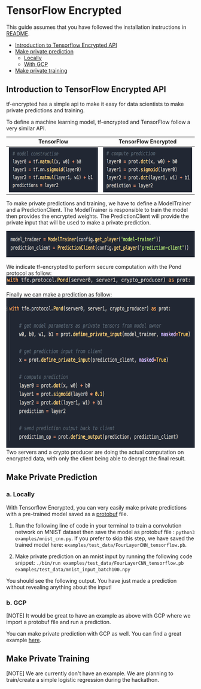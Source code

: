 # TensorFlow Encrypted

This guide assumes that you have followed the installation instructions in [README](https://github.com/mortendahl/tf-encrypted).

- [Introduction to Tensorflow Encrypted API](#introduction-to-tensorflow-encrypted-api)
- [Make private prediction](#make-private-prediction)
  - [Locally](#locally)
  - [With GCP](#with-gcp)
- [Make private training](#make-private-training)

## Introduction to TensorFlow Encrypted API

tf-encrypted has a simple api to make it easy for data scientists to make private predictions and training.


To define a machine learning model, tf-encrypted and TensorFlow follow a very similar API.

TensorFlow             |  TensorFlow Encrypted
:-------------------------:|:-------------------------:
<img src="images/tf_layers.png" width="400" height="120" />  |  <img src="images/tfe_layers.png" width="400" height="120" />

To make private predictions and training, we have to define a ModelTrainer and a PredictionClient. The ModelTrainer is responsible to train the model then provides the encrypted weights. The PredictionClient will provide the private input that will be used to make a private prediction.

<img src="images/modelTrainer_PredictionClient.png" width="700" height="70" />

We indicate tf-encrypted to perform secure computation with the Pond protocol as follow:
<img src="./images/pond.png" width="600" height="23" />

Finally we can make a prediction as follow:
<img src="./images/model.png" width="720" height="400" />
Two servers and a crypto producer are doing the actual computation on encrypted data, with only the client being able to decrypt the final result.




## Make Private Prediction
### a. Locally

With Tensorflow Encrypted, you can very easily make private predictions with a pre-trained model saved as a [protobuf](https://www.tensorflow.org/extend/tool_developers/) file.

1. Run the following line of code in your terminal to train a convolution network on MNIST dataset then save the model as protobuf file : `python3 examples/mnist_cnn.py`. If you prefer to skip this step, we have saved the trained model here: `examples/test_data/FourLayerCNN_tensorflow.pb`.

2. Make private prediction on an mnist input by running the following code snippet: `./bin/run examples/test_data/FourLayerCNN_tensorflow.pb examples/test_data/mnist_input_batch100.npy`

You should see the following output. You have just made a prediction without revealing anything about the input!

### b. GCP

[NOTE] It would be great to have an example as above with GCP where we import a protobuf file and run a prediction.

You can make private prediction with GCP as well. You can find a great example [here](https://github.com/mortendahl/tf-encrypted/tree/master/examples/mnist#remotely-on-gcp).

## Make Private Training

[NOTE] We are currently don't have an example. We are planning to train/create a simple logistic regression during the hackathon.

